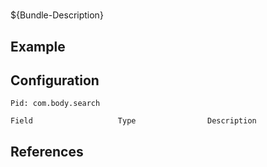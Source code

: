 # 

${Bundle-Description}

## Example

## Configuration

	Pid: com.body.search
	
	Field					Type				Description
		
	
## References

